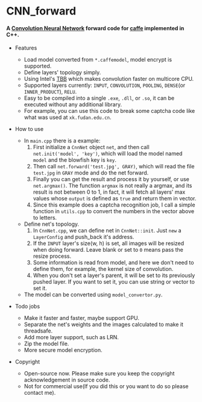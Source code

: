 # CNN_forward
#### A [Convolution Neural Network](https://en.wikipedia.org/wiki/Convolutional_neural_network) forward code for [caffe](http://caffe.berkeleyvision.org/) implemented in C++.

* Features
  * Load model converted from `*.caffemodel`, model encrypt is supported.
  * Define layers' topology simply.
  * Using Intel's [TBB](https://www.threadingbuildingblocks.org/) which makes convolution faster on multicore CPU.
  * Supported layers currently: `INPUT`, `CONVOLUTION`, `POOLING`, `DENSE`(or `INNER_PRODUCT`), `RELU`.
  * Easy to be compiled into a single `.exe`, `.dll`, or `.so`, it can be executed without any additional library.
  * For example, you can use this code to break some captcha code like what was used at `xk.fudan.edu.cn`.

* How to use
  * In `main.cpp` there is a example:
    1. First initialize a `CnnNet` object `net`, and then call `net.init('model', 'key')`, which will load the model named `model` and the blowfish key is `key`.
    2. Then call `net.forward('test.jpg', GRAY)`, which will read the file `test.jpg` in `GRAY` mode and do the net forward.
    3. Finally you can get the result and process it by yourself, or use `net.argmax()`. The function `argmax` is not really a argmax, and its result is not between 0 to 1, in fact, it will fetch all layers' max values whose `output` is defined as `true` and return them in vector.
    4. Since this example does a captcha recognition job, I call a simple function in `utils.cpp` to convert the numbers in the vector above to letters.
  * Define net's topology.
    1. In `CnnNet.cpp`, we can define net in `CnnNet::init`. Just `new` a `LayerConfig` and push_back it's address.
    2. If the `INPUT` layer's size(w, h) is set, all images will be resized when doing forward. Leave blank or set to `0` means pass the resize process.
    3. Some information is read from model, and here we don't need to define them, for example, the kernel size of convolution.
    4. When you don't set a layer's parent, it will be set to its previously pushed layer. If you want to set it, you can use string or vector to set it.
  * The model can be converted using `model_convertor.py`.

* Todo jobs
  * Make it faster and faster, maybe support GPU.
  * Separate the net's weights and the images calculated to make it threadsafe.
  * Add more layer support, such as LRN.
  * Zip the model file.
  * More secure model encryption.

* Copyright
  * Open-source now. Please make sure you keep the copyright acknowledgement in source code.
  * Not for commercial use(If you did this or you want to do so please contact me).
